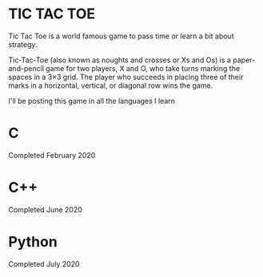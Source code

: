 # TIC TAC TOE
Tic Tac Toe is a world famous game to pass time or learn a bit about strategy.

Tic-Tac-Toe (also known as noughts and crosses or Xs and Os) is a paper-and-pencil game for two players, X and O, who take turns marking the spaces in a 3×3 grid. The player who succeeds in placing three of their marks in a horizontal, vertical, or diagonal row wins the game. 

I'll be posting this game in all the languages I learn

# C
Completed February 2020

# C++
Completed June 2020

# Python
Completed July 2020
